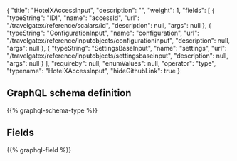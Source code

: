 {
  "title": "HotelXAccessInput",
  "description": "",
  "weight": 1,
  "fields": [
    {
      "typeString": "ID!",
      "name": "accessId",
      "url": "/travelgatex/reference/scalars/id",
      "description": null,
      "args": null
    },
    {
      "typeString": "ConfigurationInput",
      "name": "configuration",
      "url": "/travelgatex/reference/inputobjects/configurationinput",
      "description": null,
      "args": null
    },
    {
      "typeString": "SettingsBaseInput",
      "name": "settings",
      "url": "/travelgatex/reference/inputobjects/settingsbaseinput",
      "description": null,
      "args": null
    }
  ],
  "requireby": null,
  "enumValues": null,
  "operator": "type",
  "typename": "HotelXAccessInput",
  "hideGithubLink": true
}
## GraphQL schema definition

{{% graphql-schema-type %}}

## Fields

{{% graphql-field %}}
